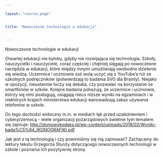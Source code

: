 ```yaml
---

layout: "course_page"


title: "Nowoczesne technologie w edukacji"


---
```


<div class="text-center screen-title">
Nowoczesne technologie w edukacji
</div>

<div class="screen-content">
<p>Otwartej edukacji nie byłoby, gdyby nie rozwijająca się technologia. Szkoły, nauczycielki i nauczyciele, coraz częściej i chętniej sięgają po nowoczesne narzędzia w edukacji, które między innymi umożliwiają swobodne dzielenie się wiedzą. Uczennice i uczniowie zaś wolą uczyć się z YouTube’a niż ze szkolnych podręczników (potwierdzają to badania SVG dla Brainly). Niejako w opozycji, nieustannie toczy się debata, czy pozwalać na korzystanie ze smartfonów w szkole. Kolejne badania pokazują, że uczennice i uczniowie, którzy się nimi posługują, osiągają nieco niższe wyniki na egzaminach i w niektórych krajach ministerstwa edukacji wprowadzają zakaz używania telefonów w szkole.<p/>

<p>Do tego dochodzi widoczny m.in. w mediach lęk przed uzależnieniem i cyberprzemocą - wiele organizacji pozarządowych świetnie tym tematem się zajmuje: <a class="content-link" href="http://domowykodeks.pl/wp-content/uploads/2018/02/Wyniki-bada%C5%84_IKONOGRAFIKI.pdf">http://domowykodeks.pl/wp-content/uploads/2018/02/Wyniki-bada%C5%84_IKONOGRAFIKI.pdf</a>
<p/>


<p>Jak jest z tą technologią i czy powinniśmy się nią zajmować? Zachęcamy do lektury tekstu Grzegorza Stunży dotyczącego nowoczesnych technologii w szkole i poznania ich pozytywnej strony. <p/>
</div>
